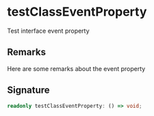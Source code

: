 
# testClassEventProperty

Test interface event property

## Remarks

Here are some remarks about the event property

## Signature

```typescript
readonly testClassEventProperty: () => void;
```
